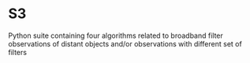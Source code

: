 # S3
Python suite containing four algorithms related to broadband filter observations of distant objects and/or observations with different set of filters
